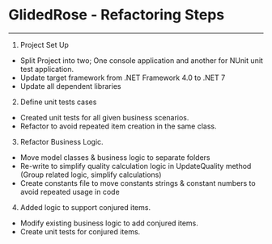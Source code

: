 # GlidedRose - Refactoring Steps
------------------
1. Project Set Up
 - Split Project into two; One console application and another for NUnit unit test application.
 - Update target framework from .NET Framework 4.0 to .NET 7
 - Update all dependent libraries

2. Define unit tests cases
 - Created unit tests for all given business scenarios.
 - Refactor to avoid repeated item creation in the same class.
 
3. Refactor Business Logic. 
 - Move model classes & business logic to separate folders
 - Re-write to simplify quality calculation logic in UpdateQuality method (Group related logic, simplify calculations)
 - Create constants file to move constants strings & constant numbers to avoid repeated usage in code

4. Added logic to support conjured items.
 - Modify existing business logic to add conjured items.
 - Create unit tests for conjured items.
